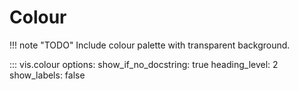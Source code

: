 # Colour

!!! note "TODO"
    Include colour palette with transparent background.

::: vis.colour
    options:
      show_if_no_docstring: true
      heading_level: 2
      show_labels: false
